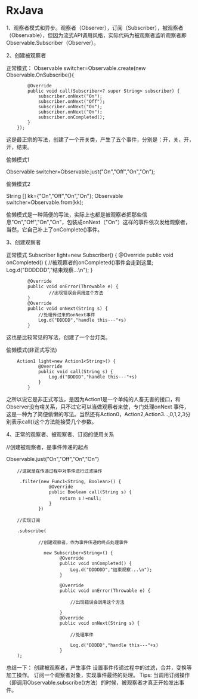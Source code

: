 # RxJava
1、观察者模式和异步。观察者（Observer），订阅（Subscriber），被观察者（Observable），但因为流式API调用风格，实际代码为被观察者监听观察者即Observable.Subscriber（Observer）。

2、创建被观察者

正常模式：
Observable switcher=Observable.create(new Observable.OnSubscribe<String>(){

            @Override
            public void call(Subscriber<? super String> subscriber) {
                subscriber.onNext("On");
                subscriber.onNext("Off");
                subscriber.onNext("On");
                subscriber.onNext("On");
                subscriber.onCompleted();
            }
        });
这是最正宗的写法，创建了一个开关类，产生了五个事件，分别是：开，关，开，开，结束。

偷懒模式1

Observable switcher=Observable.just("On","Off","On","On");

偷懒模式2

String [] kk={"On","Off","On","On"};
Observable switcher=Observable.from(kk);

偷懒模式是一种简便的写法，实际上也都是被观察者把那些信息"On","Off","On","On"，包装成onNext（"On"）这样的事件依次发给观察者，当然，它自己补上了onComplete()事件。

3、创建观察者

正常模式
 Subscriber light=new Subscriber<String>() {
            @Override
            public void onCompleted() {
                //被观察者的onCompleted()事件会走到这里;
                Log.d("DDDDDD","结束观察...\n");
            }

            @Override
            public void onError(Throwable e) {
                    //出现错误会调用这个方法
            }
            @Override
            public void onNext(String s) {
                //处理传过来的onNext事件
                Log.d("DDDDD","handle this---"+s)
            }
这也是比较常见的写法，创建了一个台灯类。

偷懒模式(非正式写法)

        Action1 light=new Action1<String>() {
                @Override
                public void call(String s) {
                    Log.d("DDDDD","handle this---"+s)
                }
            }
            
之所以说它是非正式写法，是因为Action1是一个单纯的人畜无害的接口，和Observer没有啥关系，只不过它可以当做观察者来使，专门处理onNext 事件，这是一种为了简便偷懒的写法。当然还有Action0，Action2,Action3...,0,1,2,3分别表示call()这个方法能接受几个参数。

4、正常的观察者、被观察者、订阅的使用关系

//创建被观察者，是事件传递的起点

Observable.just("On","Off","On","On")

        //这就是在传递过程中对事件进行过滤操作
        
         .filter(new Func1<String, Boolean>() {
                    @Override
                    public Boolean call(String s) {
                        return s！=null;
                    }
                })
                
        //实现订阅
        
        .subscribe(
        
                //创建观察者，作为事件传递的终点处理事件 
                
                  new Subscriber<String>() {
                        @Override
                        public void onCompleted() {
                            Log.d("DDDDDD","结束观察...\n");
                        }

                        @Override
                        public void onError(Throwable e) {
                        
                            //出现错误会调用这个方法
                            
                        }
                        @Override
                        public void onNext(String s) {
                        
                            //处理事件
                            
                            Log.d("DDDDD","handle this---"+s)
                        }
        );
        
总结一下：
创建被观察者，产生事件
设置事件传递过程中的过滤，合并，变换等加工操作。
订阅一个观察者对象，实现事件最终的处理。
Tips: 当调用订阅操作（即调用Observable.subscribe()方法）的时候，被观察者才真正开始发出事件。

